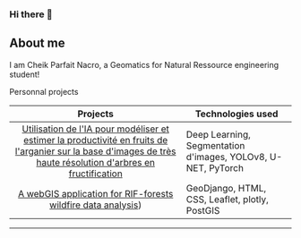 ### Hi there 👋

## About me
I am Cheik Parfait Nacro, a Geomatics for Natural Ressource engineering student!

<summary>Personnal projects</summary>

| Projects | Technologies used |
|:-------:|-------|
| [Utilisation de l'IA pour modéliser et estimer la productivité en fruits de l'arganier sur la base d'images de très haute résolution d'arbres en fructification](https://github.com/Cheik-Parfait2000/ArganYieldEstimation.git)| Deep Learning, Segmentation d'images, YOLOv8, U-NET, PyTorch |
|[A webGIS application for RIF-forests wildfire data analysis](https://github.com/Cheik-Parfait2000/ProjetApplicationSIGWEB.git))|GeoDjango, HTML, CSS, Leaflet, plotly, PostGIS|



---

<!-- TO DO: add more details about me later -->
